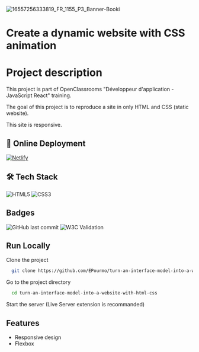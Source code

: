 ![16557256333819_FR_1155_P3_Banner-Booki](https://user-images.githubusercontent.com/94918200/210798883-a2d24475-5cd4-40d1-b3ea-341c05cb4269.png)

# Create a dynamic website with CSS animation


# Project description

This project is part of OpenClassrooms "Développeur d'application - JavaScript React" training.

The goal of this project is to reproduce a site in only HTML and CSS (static website).

This site is responsive.


## 🔗 Online Deployment 

[![Netlify](https://img.shields.io/badge/netlify-%23000000.svg?style=for-the-badge&logo=netlify&logoColor=#00C7B7)](https://booki-site-ep.netlify.app/)

## 🛠 Tech Stack
![HTML5](https://img.shields.io/badge/html5-%23E34F26.svg?style=for-the-badge&logo=html5&logoColor=white)
![CSS3](https://img.shields.io/badge/css3-%231572B6.svg?style=for-the-badge&logo=css3&logoColor=white)


## Badges
![GitHub last commit](https://img.shields.io/github/last-commit/EPourmo/Turn-an-interface-model-into-a-website-with-HTML-CSS?style=plastic)
![W3C Validation](https://img.shields.io/w3c-validation/html?style=plastic&targetUrl=https%3A%2F%2Fbooki-site-ep.netlify.app%2F)


## Run Locally

Clone the project

```bash
  git clone https://github.com/EPourmo/turn-an-interface-model-into-a-website-with-html-css.git
```

Go to the project directory

```bash
  cd turn-an-interface-model-into-a-website-with-html-css
```

Start the server (Live Server extension is recommanded)


## Features

- Responsive design
- Flexbox
